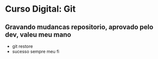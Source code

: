 # Curso Digital: Git

## Gravando mudancas repositorio, aprovado pelo dev, valeu meu mano

* git restore
* sucesso sempre meu fi

